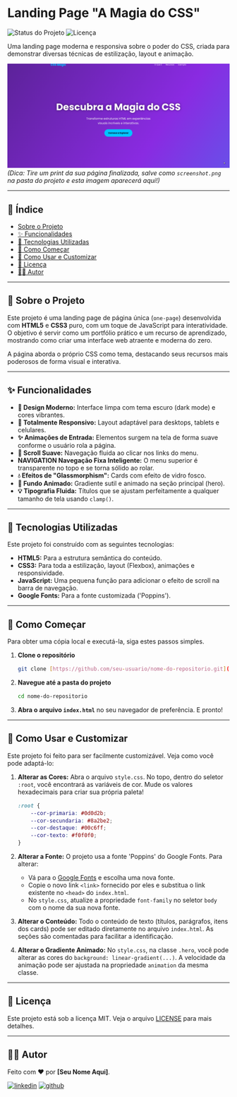# Landing Page "A Magia do CSS"

![Status do Projeto](https://img.shields.io/badge/status-concluído-green)
![Licença](https://img.shields.io/badge/licença-MIT-blue)

Uma landing page moderna e responsiva sobre o poder do CSS, criada para demonstrar diversas técnicas de estilização, layout e animação.

![Demonstração do Projeto](./assets/screenshot1.png)
*(Dica: Tire um print da sua página finalizada, salve como `screenshot.png` na pasta do projeto e esta imagem aparecerá aqui!)*

---

## 📜 Índice

* [Sobre o Projeto](#-sobre-o-projeto)
* [✨ Funcionalidades](#-funcionalidades)
* [🚀 Tecnologias Utilizadas](#-tecnologias-utilizadas)
* [🏁 Como Começar](#-como-começar)
* [🎨 Como Usar e Customizar](#-como-usar-e-customizar)
* [📝 Licença](#-licença)
* [👨‍💻 Autor](#-autor)

---

## 📖 Sobre o Projeto

Este projeto é uma landing page de página única (`one-page`) desenvolvida com **HTML5** e **CSS3** puro, com um toque de JavaScript para interatividade. O objetivo é servir como um portfólio prático e um recurso de aprendizado, mostrando como criar uma interface web atraente e moderna do zero.

A página aborda o próprio CSS como tema, destacando seus recursos mais poderosos de forma visual e interativa.

---

## ✨ Funcionalidades

* **🎨 Design Moderno:** Interface limpa com tema escuro (dark mode) e cores vibrantes.
* **📱 Totalmente Responsivo:** Layout adaptável para desktops, tablets e celulares.
* **✨ Animações de Entrada:** Elementos surgem na tela de forma suave conforme o usuário rola a página.
* **📜 Scroll Suave:** Navegação fluida ao clicar nos links do menu.
* **NAVIGATION Navegação Fixa Inteligente:** O menu superior é transparente no topo e se torna sólido ao rolar.
* **💧 Efeitos de "Glassmorphism":** Cards com efeito de vidro fosco.
* **🌌 Fundo Animado:** Gradiente sutil e animado na seção principal (hero).
* **💡 Tipografia Fluida:** Títulos que se ajustam perfeitamente a qualquer tamanho de tela usando `clamp()`.

---

## 🚀 Tecnologias Utilizadas

Este projeto foi construído com as seguintes tecnologias:

* **HTML5:** Para a estrutura semântica do conteúdo.
* **CSS3:** Para toda a estilização, layout (Flexbox), animações e responsividade.
* **JavaScript:** Uma pequena função para adicionar o efeito de scroll na barra de navegação.
* **Google Fonts:** Para a fonte customizada ('Poppins').

---

## 🏁 Como Começar

Para obter uma cópia local e executá-la, siga estes passos simples.

1.  **Clone o repositório**
    ```sh
    git clone [https://github.com/seu-usuario/nome-do-repositorio.git](https://github.com/seu-usuario/nome-do-repositorio.git)
    ```
2.  **Navegue até a pasta do projeto**
    ```sh
    cd nome-do-repositorio
    ```
3.  **Abra o arquivo `index.html`** no seu navegador de preferência. E pronto!

---

## 🎨 Como Usar e Customizar

Este projeto foi feito para ser facilmente customizável. Veja como você pode adaptá-lo:

1.  **Alterar as Cores:**
    Abra o arquivo `style.css`. No topo, dentro do seletor `:root`, você encontrará as variáveis de cor. Mude os valores hexadecimais para criar sua própria paleta!
    ```css
    :root {
        --cor-primaria: #0d0d2b;
        --cor-secundaria: #8a2be2;
        --cor-destaque: #00c6ff;
        --cor-texto: #f0f0f0;
    }
    ```

2.  **Alterar a Fonte:**
    O projeto usa a fonte 'Poppins' do Google Fonts. Para alterar:
    * Vá para o [Google Fonts](https://fonts.google.com/) e escolha uma nova fonte.
    * Copie o novo link `<link>` fornecido por eles e substitua o link existente no `<head>` do `index.html`.
    * No `style.css`, atualize a propriedade `font-family` no seletor `body` com o nome da sua nova fonte.

3.  **Alterar o Conteúdo:**
    Todo o conteúdo de texto (títulos, parágrafos, itens dos cards) pode ser editado diretamente no arquivo `index.html`. As seções são comentadas para facilitar a identificação.

4.  **Alterar o Gradiente Animado:**
    No `style.css`, na classe `.hero`, você pode alterar as cores do `background: linear-gradient(...)`. A velocidade da animação pode ser ajustada na propriedade `animation` da mesma classe.

---

## 📝 Licença

Este projeto está sob a licença MIT. Veja o arquivo [LICENSE](LICENSE.md) para mais detalhes.

---

## 👨‍💻 Autor

Feito com ❤️ por **[Seu Nome Aqui]**.

[![linkedin](https://img.shields.io/badge/linkedin-0A66C2?style=for-the-badge&logo=linkedin&logoColor=white)](https://www.linkedin.com/in/seu-linkedin/)
[![github](https://img.shields.io/badge/github-181717?style=for-the-badge&logo=github&logoColor=white)](https://github.com/seu-usuario/)